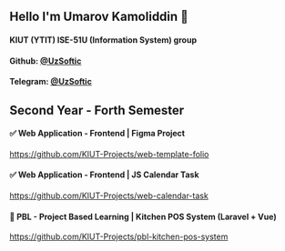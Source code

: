 ## Hello I'm Umarov Kamoliddin 👋
#### KIUT (YTIT) ISE-51U (Information System) group
#### Github: [@UzSoftic](https://github.com/uzsoftic)
#### Telegram: [@UzSoftic](https://t.me/uzsoftic)

## Second Year - Forth Semester

#### ✅ Web Application - Frontend | Figma Project
https://github.com/KIUT-Projects/web-template-folio

#### ✅ Web Application - Frontend | JS Calendar Task
https://github.com/KIUT-Projects/web-calendar-task

#### 🔄 PBL - Project Based Learning | Kitchen POS System (Laravel + Vue)
https://github.com/KIUT-Projects/pbl-kitchen-pos-system
